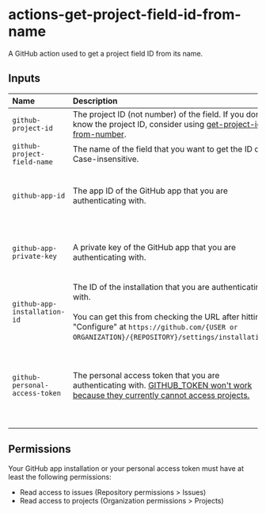 # actions-get-project-field-id-from-name
A GitHub action used to get a project field ID from its name.

## Inputs
| Name | Description | Required? |
| :- | :- | :- |
| `github-project-id` | The project ID (not number) of the field. If you don't know the project ID, consider using [get-project-id-from-number](https://github.com/Beastslash/actions-convert-project-number-to-id). | Yes |
| `github-project-field-name` | The name of the field that you want to get the ID of. Case-insensitive. | Yes |
| `github-app-id` | The app ID of the GitHub app that you are authenticating with. | Only if `github-personal-access-token` is not provided |
| `github-app-private-key` | A private key of the GitHub app that you are authenticating with. | Only if `github-personal-access-token` is not provided |
| `github-app-installation-id` | The ID of the installation that you are authenticating with.<br /><br />You can get this from checking the URL after hitting "Configure" at `https://github.com/{USER or ORGANIZATION}/{REPOSITORY}/settings/installations`. | Only if `github-personal-access-token` is not provided |
| `github-personal-access-token` | The personal access token that you are authenticating with. [GITHUB_TOKEN won't work because they currently cannot access projects.](https://docs.github.com/en/issues/planning-and-tracking-with-projects/automating-your-project/automating-projects-using-actions#github-actions-workflows) | Only if `github-app-id`, `github-app-private-key`, and `github-app-installation-id` are not provided |

## Permissions
Your GitHub app installation or your personal access token must have at least the following permissions:
* Read access to issues (Repository permissions > Issues)
* Read access to projects (Organization permissions > Projects)
